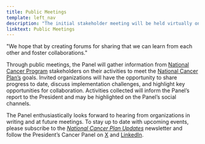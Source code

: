 ```yaml
---
title: Public Meetings
template: left_nav
description: "The initial stakeholder meeting will be held virtually on Thursday, September 7, 2023."
linktext: Public Meetings
---
```


<div class="quote-text">"We hope that by creating forums for sharing that we can learn from each other and foster collaborations."</div>

<div>
<image-with-caption
	className="float-right"
	imagewidth="45%"
	image_src="public-meetings.png"
	image_alt="September 7 2023 NCP Public Meeting"
	image_caption='National Cancer Plan Stakeholder Meeting participants on September 7, 2023'>
</image-with-caption>
</div>

Through public meetings, the Panel will gather information from [National Cancer Program](/about/blogs/national-cancer-program/) stakeholders on their activities to meet the [National Cancer Plan’s](https://nationalcancerplan.cancer.gov/) goals. Invited organizations will have the opportunity to share progress to date, discuss implementation challenges, and highlight key opportunities for collaboration. Activities collected will inform the Panel’s report to the President and may be highlighted on the Panel’s social channels.

The Panel enthusiastically looks forward to hearing from organizations in writing and at future meetings. To stay up to date with upcoming events, please subscribe to the *[National Cancer Plan Updates](https://public.govdelivery.com/accounts/USNIHNCINCP/signup/36870)* newsletter and follow the President’s Cancer Panel on [X](https://twitter.com/PresCancerPanel) and [LinkedIn](https://www.linkedin.com/company/president's-cancer-panel/).
